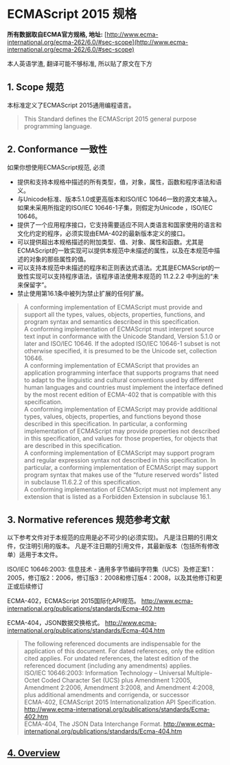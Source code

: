 # ECMAScript 2015 规格

**所有数据取自ECMA官方规格, 地址:**
[http://www.ecma-international.org/ecma-262/6.0/#sec-scope](http://www.ecma-international.org/ecma-262/6.0/#sec-scope)

本人英语学渣, 翻译可能不够标准, 所以贴了原文在下方

## 1. Scope 规范
本标准定义了ECMAScript 2015通用编程语言。
> This Standard defines the ECMAScript 2015 general purpose programming language.

## 2. Conformance 一致性
如果你想使用ECMAScript规范, 必须
- 提供和支持本规格中描述的所有类型，值，对象，属性，函数和程序语法和语义。  
- 与Unicode标准、版本5.1.0或更高版本和ISO/IEC 10646一致的源文本输入。如果未采用所指定的ISO/IEC 10646-1子集，则假定为Unicode ，ISO/IEC 10646。
- 提供了一个应用程序接口，它支持需要适应不同人类语言和国家使用的语言和文化约定的程序，必须实现由EMA-402的最新版本定义的接口。
- 可以提供超出本规格描述的附加类型、值、对象、属性和函数。尤其是ECMAScript的一致实现可以提供本规范中未描述的属性，以及在本规范中描述的对象的那些属性的值。
- 可以支持本规范中未描述的程序和正则表达式语法。尤其是ECMAScript的一致性实现可以支持程序语法，该程序语法使用本规范的 11.2.2.2 中列出的“未来保留字”。
- 禁止使用第16.1条中被列为禁止扩展的任何扩展。

> A conforming implementation of ECMAScript must provide and support all the types, values, objects, properties, functions, and program syntax and semantics described in this specification.   
> A conforming implementation of ECMAScript must interpret source text input in conformance with the Unicode Standard, Version 5.1.0 or later and ISO/IEC 10646. If the adopted ISO/IEC 10646-1 subset is not otherwise specified, it is presumed to be the Unicode set, collection 10646.  
> A conforming implementation of ECMAScript that provides an application programming interface that supports programs that need to adapt to the linguistic and cultural conventions used by different human languages and countries must implement the interface defined by the most recent edition of ECMA-402 that is compatible with this specification.   
> A conforming implementation of ECMAScript may provide additional types, values, objects, properties, and functions beyond those described in this specification. In particular, a conforming implementation of ECMAScript may provide properties not described in this specification, and values for those properties, for objects that are described in this specification.    
> A conforming implementation of ECMAScript may support program and regular expression syntax not described in this specification. In particular, a conforming implementation of ECMAScript may support program syntax that makes use of the “future reserved words” listed in subclause 11.6.2.2 of this specification.    
> A conforming implementation of ECMAScript must not implement any extension that is listed as a Forbidden Extension in subclause 16.1.

## 3. Normative references 规范参考文献
以下参考文件对于本规范的应用是必不可少的(必须实现)。 凡是注日期的引用文件，仅注明引用的版本。 凡是不注日期的引用文件，其最新版本（包括所有修改单）适用于本文件。

ISO/IEC 10646:2003: 信息技术 - 通用多字节编码字符集（UCS）及修正案1：2005，修订版2：2006，修订版3：2008和修订版4：2008，以及其他修订和更正或后续修订

ECMA-402，ECMAScript 2015国际化API规范。
http://www.ecma-international.org/publications/standards/Ecma-402.htm

ECMA-404，JSON数据交换格式。
http://www.ecma-international.org/publications/standards/Ecma-404.htm


> The following referenced documents are indispensable for the application of this document. For dated references, only the edition cited applies. For undated references, the latest edition of the referenced document (including any amendments) applies.      
> ISO/IEC 10646:2003: Information Technology – Universal Multiple-Octet Coded Character Set (UCS) plus Amendment 1:2005, Amendment 2:2006, Amendment 3:2008, and Amendment 4:2008, plus additional amendments and corrigenda, or successor        
> ECMA-402, ECMAScript 2015 Internationalization API Specification.
http://www.ecma-international.org/publications/standards/Ecma-402.htm   
> ECMA-404, The JSON Data Interchange Format.
http://www.ecma-international.org/publications/standards/Ecma-404.htm

## [4. Overview](./Overview/README.md)
